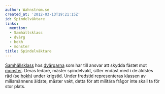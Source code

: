 ```yaml
---
author: Wahnstrom.se
created_at: '2012-03-13T19:21:15Z'
id: Spindelväktare
links:
  mention:
  - Samhällsklass
  - dvärg
  - hokh
  - monster
title: Spindelväktare
---
```


[Samhällsklass] hos [dvärgarna] som har till ansvar att skydda fästet mot [monster]. Deras ledare,
mäster spindelvakt, sitter endast med i de äldstes råd (se [hokh]) under krigstid. Under fredstid
representeras klassen av milismännens äldste, mäster vakt, detta för att militära frågor inte skall
ta för stor plats.

  [Samhällsklass]: Samhällsklass
  [dvärgarna]: dvärg
  [monster]: monster
  [hokh]: hokh
